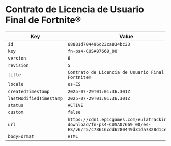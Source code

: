 # Contrato de Licencia de Usuario Final de Fortnite®

| Key | Value |
| --- | ----- |
| `id` | `68881d704496c23ca834bc33` |
| `key` | `fn-ps4-CUSA07669_00` |
| `version` | `6` |
| `revision` | `5` |
| `title` | `Contrato de Licencia de Usuario Final de Fortnite®` |
| `locale` | `es-ES` |
| `createdTimestamp` | `2025-07-29T01:01:36.301Z` |
| `lastModifiedTimestamp` | `2025-07-29T01:01:36.301Z` |
| `status` | `ACTIVE` |
| `custom` | `false` |
| `url` | `https://cdn1.epicgames.com/eulatracking-download/fn-ps4-CUSA07669_00/es-ES/v6/r5/c78616cdd6280449d31da7328d1ce74c.pdf` |
| `bodyFormat` | `HTML` |
